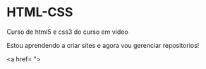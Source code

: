 # HTML-CSS
 Curso de html5 e css3 do curso em video

 Estou aprendendo a criar sites e agora vou gerenciar repositorios!

<a href= ">